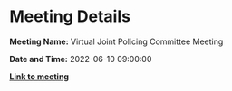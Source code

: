 # Meeting Details

**Meeting Name:** Virtual Joint Policing Committee Meeting

**Date and Time:** 2022-06-10 09:00:00

**<a href="https://www.limerick.ie/council/whats-on/virtual-joint-policing-committee-meeting-1" target="_blank">Link to meeting</a>**
